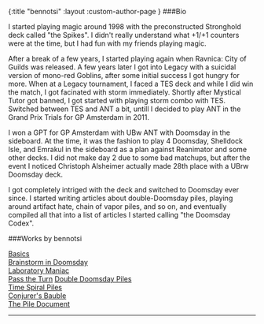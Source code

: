 {:title "bennotsi"
 :layout :custom-author-page
}
###Bio

I started playing magic around 1998 with the preconstructed Stronghold deck called "the Spikes". I didn't really understand what +1/+1 counters were at the time, but I had fun with my friends playing magic.

After a break of a few years, I started playing again when Ravnica: City of Guilds was released. A few years later I got into Legacy with a suicidal version of mono-red Goblins, after some initial success I got hungry for more. When at a Legacy tournament, I faced a TES deck and while I did win the match, I got facinated with storm immediately. Shortly after Mystical Tutor got banned, I got started with playing storm combo with TES. Switched between TES and ANT a bit, untill I decided to play ANT in the Grand Prix Trials for GP Amsterdam in 2011.

I won a GPT for GP Amsterdam with UBw ANT with Doomsday in the sideboard. At the time, it was the fashion to play 4 Doomsday, Shelldock Isle, and Emrakul in the sideboard as a plan against Reanimator and some other decks. I did not make day 2 due to some bad matchups, but after the event I noticed Christoph Alsheimer actually made 28th place with a UBrw Doomsday deck.

I got completely intriged with the deck and switched to Doomsday ever since. I started writing articles about double-Doomsday piles, playing around artifact hate, chain of vapor piles, and so on, and eventually compiled all that into a list of articles I started calling "the Doomsday Codex".

###Works by bennotsi  

[Basics](/pages-output/ch1/basics)  
[Brainstorm in Doomsday](/pages-output/ch1/brainstorm)  
[Laboratory Maniac](/pages-output/ch1/laboratory-maniac)  
[Pass the Turn](/pages-output/ch1/pass-the-turn) 
[Double Doomsday Piles](/pages-output/ch2/double-doomsday)   
[Time Spiral Piles](/pages-output/ch2/doomsday-timespiral)    
[Conjurer's Bauble](/pages-output/ch2/cb-piles)  
[The Pile Document](/pages-output/appendix/pile-doc)
 ***
